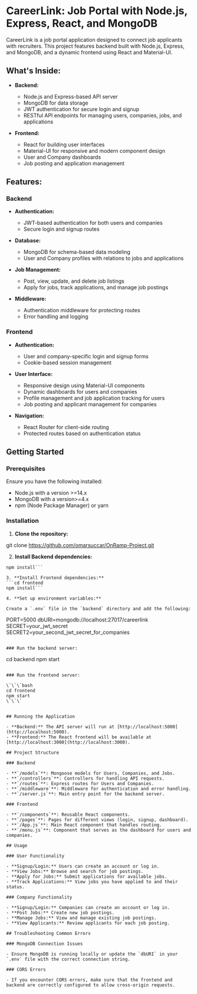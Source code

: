 # CareerLink: Job Portal with Node.js, Express, React, and MongoDB

CareerLink is a job portal application designed to connect job applicants with recruiters. This project features backend built with Node.js, Express, and MongoDB, and a dynamic frontend using React and Material-UI.

## What's Inside:

- **Backend:**
  - Node.js and Express-based API server
  - MongoDB for data storage
  - JWT authentication for secure login and signup
  - RESTful API endpoints for managing users, companies, jobs, and applications

- **Frontend:**
  - React for building user interfaces
  - Material-UI for responsive and modern component design
  - User and Company dashboards
  - Job posting and application management

## Features:

### Backend
- **Authentication:**
  - JWT-based authentication for both users and companies
  - Secure login and signup routes

- **Database:**
  - MongoDB for schema-based data modeling
  - User and Company profiles with relations to jobs and applications

- **Job Management:**
  - Post, view, update, and delete job listings
  - Apply for jobs, track applications, and manage job postings

- **Middleware:**
  - Authentication middleware for protecting routes
  - Error handling and logging

### Frontend
- **Authentication:**
  - User and company-specific login and signup forms
  - Cookie-based session management

- **User Interface:**
  - Responsive design using Material-UI components
  - Dynamic dashboards for users and companies
  - Profile management and job application tracking for users
  - Job posting and applicant management for companies

- **Navigation:**
  - React Router for client-side routing
  - Protected routes based on authentication status

## Getting Started

### Prerequisites
Ensure you have the following installed:

- Node.js with a version >=14.x
- MongoDB with a version>=4.x
- npm (Node Package Manager) or yarn

### Installation

1. **Clone the repository:**

git clone https://github.com/omarsuccar/OnRamp-Project.git

2. **Install Backend dependencies:**
```cd backend
npm install```

3. **Install Frontend dependencies:**
```cd frontend
npm install```

4. **Set up environment variables:**

Create a `.env` file in the `backend` directory and add the following:

```
PORT=5000
dbURI=mongodb://localhost:27017/careerlink
SECRET=your_jwt_secret
SECRET2=your_second_jwt_secret_for_companies
```

### Run the backend server:

```
cd backend
npm start
```

### Run the frontend server:

\`\`\`bash
cd frontend
npm start
\`\`\`


## Running the Application

- **Backend:** The API server will run at [http://localhost:5000](http://localhost:5000).
- **Frontend:** The React frontend will be available at [http://localhost:3000](http://localhost:3000).

## Project Structure

### Backend

- **`/models`**: Mongoose models for Users, Companies, and Jobs.
- **`/controllers`**: Controllers for handling API requests.
- **`/routes`**: Express routes for Users and Companies.
- **`/middleware`**: Middleware for authentication and error handling.
- **`/server.js`**: Main entry point for the backend server.

### Frontend

- **`/components`**: Reusable React components.
- **`/pages`**: Pages for different views (login, signup, dashboard).
- **`/App.js`**: Main React component that handles routing.
- **`/menu.js`**: Component that serves as the dashboard for users and companies.

## Usage

### User Functionality

- **Signup/Login:** Users can create an account or log in.
- **View Jobs:** Browse and search for job postings.
- **Apply for Jobs:** Submit applications for available jobs.
- **Track Applications:** View jobs you have applied to and their status.

### Company Functionality

- **Signup/Login:** Companies can create an account or log in.
- **Post Jobs:** Create new job postings.
- **Manage Jobs:** View and manage existing job postings.
- **View Applicants:** Review applicants for each job posting.

## Troubleshooting Common Errors

### MongoDB Connection Issues

- Ensure MongoDB is running locally or update the `dbURI` in your `.env` file with the correct connection string.

### CORS Errors

- If you encounter CORS errors, make sure that the frontend and backend are correctly configured to allow cross-origin requests.


